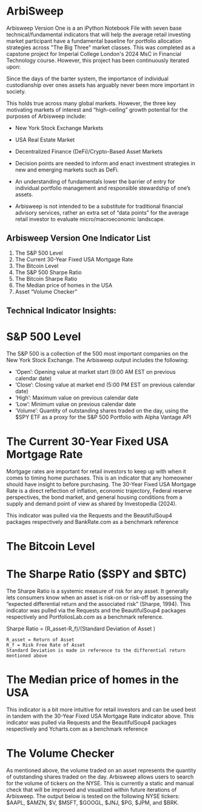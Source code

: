 # ArbiSweep
Arbisweep Version One is a an iPython Notebook File with seven base technical/fundamental indicators that will help the average retail investing market participant have a fundamental baseline for portfolio allocation strategies across "The Big Three" market classes. This was completed as a capstone project for Imperial College London's 2024 MsC in Financial Technology course. However, this project has been continuously iterated upon:

Since the days of the barter system, the importance of individual custodianship over ones assets has arguably never been more important in society. 

This holds true across many global markets. However, the three key motivating markets of interest and “high-ceiling” growth potential for the purposes of Arbisweep include: 

*	New York Stock Exchange Markets 
*	USA Real Estate Market
*	Decentralized Finance (DeFi)/Crypto-Based Asset Markets 


* Decision points are needed to inform and enact investment strategies in new and emerging markets such as DeFi.
* An understanding of fundamentals lower the barrier of entry for individual portfolio management and responsible stewardship of one’s assets.
* Arbisweep is not intended to be a substitute for traditional financial advisory services, rather an extra set of “data points” for the average retail investor to evaluate micro/macroeconomic landscape.

## Arbisweep Version One Indicator List

1.	The S&P 500 Level
2.	The Current 30-Year Fixed USA Mortgage Rate
3.	The Bitcoin Level
4.	The S&P 500 Sharpe Ratio
5.	The Bitcoin Sharpe Ratio
6.	The Median price of homes in the USA
7.	Asset “Volume Checker”

## Technical Indicator Insights:

# S&P 500 Level

The S&P 500 is a collection of the 500 most important companies on the New York Stock Exchange. The Arbisweep output includes the following:
*	‘Open’: Opening value at market start (9:00 AM EST on previous calendar date)
*	‘Close’: Closing value at market end (5:00 PM EST on previous calendar date)
*	‘High’: Maximum value on previous calendar date
*	‘Low’: Minimum value on previous calendar date
*	‘Volume’: Quantity of outstanding shares traded on the day, using the $SPY ETF as a proxy for the S&P 500 Portfolio with Alpha Vantage API

# The Current 30-Year Fixed USA Mortgage Rate

Mortgage rates are important for retail investors to keep up with when it comes to timing home purchases. This is an indicator that any homeowner should have insight to before purchasing. The 30-Year Fixed USA Mortgage Rate is a direct reflection of inflation, economic trajectory, Federal reserve perspectives, the bond market, and general housing conditions from a supply and demand point of view as shared by Investopedia (2024).

This indicator was pulled via the Requests and the BeautifulSoup4 packages respectively and BankRate.com as a benchmark reference

# The Bitcoin Level

# The Sharpe Ratio ($SPY and $BTC)

The Sharpe Ratio is a systemic measure of risk for any asset. It generally lets consumers know when an asset is risk-on or risk-off by assessing the “expected differential return and the associated risk” (Sharpe, 1994).  This indicator was pulled via the Requests and the BeautifulSoup4 packages respectively and PortfoliosLab.com as a benchmark reference. 


Sharpe Ratio =  (R_asset-R_f)/(Standard Deviation of Asset )

	R_asset = Return of Asset
	R_f = Risk Free Rate of Asset
	Standard Deviation is made in reference to the differential return mentioned above

# The Median price of homes in the USA

This indicator is a bit more intuitive for retail investors and can be used best in tandem with the 30-Year Fixed USA Mortgage Rate indicator above. This indicator was pulled via Requests and the BeautifulSoup4 packages respectively and Ycharts.com as a benchmark reference

# The Volume Checker

As mentioned above, the volume traded on an asset represents the quantity of outstanding shares traded on the day. Arbisweep allows users to search for the volume of tickers on the NYSE. This is currently a static and manual check that will be improved and visualized within future iterations of Arbisweep. The output below is tested on the following NYSE tickers: $AAPL, $AMZN, $V, $MSFT, $GOOGL, $JNJ, $PG, $JPM, and $BRK.


